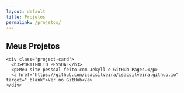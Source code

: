 ```yaml
---
layout: default
title: Projetos
permalink: /projetos/
---
```

<div class="projects-section">
  <h2 class="section-title">Meus Projetos</h2>
  <div class="project-grid">

    <div class="project-card">
      <h3>PORTIFÓLIO PESSOAL</h3>
      <p>Meu site pessoal feito com Jekyll e GitHub Pages.</p>
      <a href="https://github.com/isacsilveira/isacsilveira.github.io" target="_blank">Ver no GitHub</a>
    </div>

  </div>
</div>
